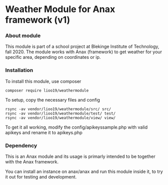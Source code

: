 # Weather Module for Anax framework (v1)

### About module
This module is part of a school project at Blekinge Institute of Technology, fall 2020.
The module works with Anax (framework) to get weather for your specific area, depending on coordinates or ip.

### Installation
To install this module, use composer

`composer require lioo19/weathermodule`

To setup, copy the necessary files and config

```rsync -av vendor/lioo19/weathermodule/config/ config/
rsync -av vendor/lioo19/weathermodule/src/ src/
rsync -av vendor/lioo19/weathermodule/test/ test/
rsync -av vendor/lioo19/weathermodule/view/ view/
```

To get it all working, modify the config/apikeyssample.php with valid apikeys and rename it to apikeys.php


### Dependency
This is an Anax module and its usage is primarly intended to be together with the Anax framework.

You can install an instance on anax/anax and run this module inside it, to try it out for testing and development.
